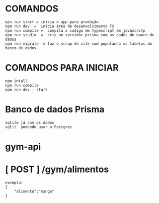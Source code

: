 # COMANDOS 
    npn run start = inicia o app para produção
    npm run dev  =  inicia área de desenvolvimento TS
    npm run compile =  compila o codigo em typescript em javascritp
    npm run studio  =  cria um servidor prisma com os dados do banco de dados
    npm run migrate  = faz o scrap do site com populando as tabelas do banco de dados

# COMANDOS PARA INICIAR
    npm intall
    npm run compile
    npm run dev | start


# Banco de dados Prisma   
    sqlite já com os dados
    sqlit  podendo usar o Postgres


# gym-api

<!-- ROTAS -->

# [ POST ] /gym/alimentos

    exemplo:    
    {
        "alimento":"manga"
    }
